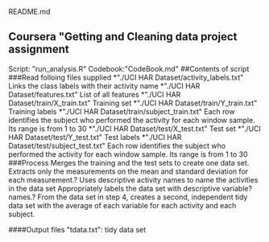  README.md 
## Coursera "Getting and Cleaning data project assignment
Script: "run_analysis.R"
Codebook:"CodeBook.md"
##Contents of script
###Read folloing files supplied 
*"./UCI HAR Dataset/activity_labels.txt"		Links the class labels with their activity name
*"./UCI HAR Dataset/features.txt" 	 	List of all features
*"./UCI HAR Dataset/train/X_train.txt"		Training set
*"./UCI HAR Dataset/train/Y_train.txt"		Training labels
*"./UCI HAR Dataset/train/subject_train.txt"	Each row identifies the subject who performed the activity for each window sample. Its range is from 1 to 30
*"./UCI HAR Dataset/test/X_test.txt"		Test set
*"./UCI HAR Dataset/test/Y_test.txt"		Test labels
*"./UCI HAR Dataset/test/subject_test.txt"	Each row identifies the subject who performed the activity for each window sample. Its range is from 1 to 30
###Process
Merges the training and the test sets to create one data set.
Extracts only the measurements on the mean and standard deviation for each measurement.?
Uses descriptive activity names to name the activities in the data set
Appropriately labels the data set with descriptive variable?names.?
From the data set in step 4, creates a second, independent tidy data set with the average of each variable for each activity and each subject.

####Output files
"tdata.txt": tidy data set
